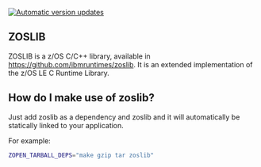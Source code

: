 [![Automatic version updates](https://github.com/ZOSOpenTools/zoslibport/actions/workflows/bump.yml/badge.svg)](https://github.com/ZOSOpenTools/zoslibport/actions/workflows/bump.yml)

## ZOSLIB

ZOSLIB is a z/OS C/C++ library, available in https://github.com/ibmruntimes/zoslib. It is an extended implementation of the z/OS LE C Runtime Library.

## How do I make use of zoslib?

Just add zoslib as a dependency and zoslib and it will automatically be statically linked to your application.

For example:
```bash
ZOPEN_TARBALL_DEPS="make gzip tar zoslib"
```
